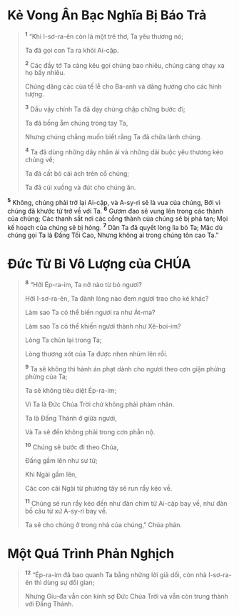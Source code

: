 # Kẻ Vong Ân Bạc Nghĩa Bị Báo Trả

> <sup><b>1</b></sup> “Khi I-sơ-ra-ên còn là một trẻ thơ, Ta yêu thương nó;
> 
> Ta đã gọi con Ta ra khỏi Ai-cập.
> 
> <sup><b>2</b></sup> Các đầy tớ Ta càng kêu gọi chúng bao nhiêu, chúng càng chạy xa họ bấy nhiêu.
> 
> Chúng dâng các của tế lễ cho Ba-anh và dâng hương cho các hình tượng.
> 
> <sup><b>3</b></sup> Dầu vậy chính Ta đã dạy chúng chập chững bước đi;
> 
> Ta đã bồng ẵm chúng trong tay Ta,
> 
> Nhưng chúng chẳng muốn biết rằng Ta đã chữa lành chúng.
> 
> <sup><b>4</b></sup> Ta đã dùng những dây nhân ái và những dải buộc yêu thương kéo chúng về;
> 
> Ta đã cất bỏ cái ách trên cổ chúng;
> 
> Ta đã cúi xuống và đút cho chúng ăn.
>

<sup><b>5</b></sup> Không, chúng phải trở lại Ai-cập, và A-sy-ri sẽ là vua của chúng, Bởi vì chúng đã khước từ trở về với Ta. <sup><b>6</b></sup> Gươm đao sẽ vung lên trong các thành của chúng; Các thanh sắt nơi các cổng thành của chúng sẽ bị phá tan; Mọi kế hoạch của chúng sẽ bị hỏng. <sup><b>7</b></sup> Dân Ta đã quyết lòng lìa bỏ Ta; Mặc dù chúng gọi Ta là Ðấng Tối Cao, Nhưng không ai trong chúng tôn cao Ta.”

# Ðức Từ Bi Vô Lượng của CHÚA

> <sup><b>8</b></sup> “Hỡi Ép-ra-im, Ta nỡ nào từ bỏ ngươi?
> 
> Hỡi I-sơ-ra-ên, Ta đành lòng nào đem ngươi trao cho kẻ khác?
> 
> Làm sao Ta có thể biến ngươi ra như Át-ma?
> 
> Làm sao Ta có thể khiến ngươi thành như Xê-boi-im?
> 
> Lòng Ta chùn lại trong Ta;
> 
> Lòng thương xót của Ta được nhen nhúm lên rồi.
> 
> <sup><b>9</b></sup> Ta sẽ không thi hành án phạt dành cho ngươi theo cơn giận phừng phừng của Ta;
> 
> Ta sẽ không tiêu diệt Ép-ra-im;
> 
> Vì Ta là Ðức Chúa Trời chứ không phải phàm nhân.
> 
> Ta là Ðấng Thánh ở giữa ngươi,
> 
> Và Ta sẽ đến không phải trong cơn phẫn nộ.
> 
> <sup><b>10</b></sup> Chúng sẽ bước đi theo Chúa,
> 
> Ðấng gầm lên như sư tử;
> 
> Khi Ngài gầm lên,
> 
> Các con cái Ngài từ phương tây sẽ run rẩy kéo về.
> 
> <sup><b>11</b></sup> Chúng sẽ run rẩy kéo đến như đàn chim từ Ai-cập bay về, như đàn bồ câu từ xứ A-sy-ri bay về.
> 
> Ta sẽ cho chúng ở trong nhà của chúng,” Chúa phán.
>

# Một Quá Trình Phản Nghịch

> <sup><b>12</b></sup> “Ép-ra-im đã bao quanh Ta bằng những lời giả dối, còn nhà I-sơ-ra-ên thì dùng sự dối gian;
> 
> Nhưng Giu-đa vẫn còn kính sợ Ðức Chúa Trời và vẫn còn trung thành với Ðấng Thánh.
>

